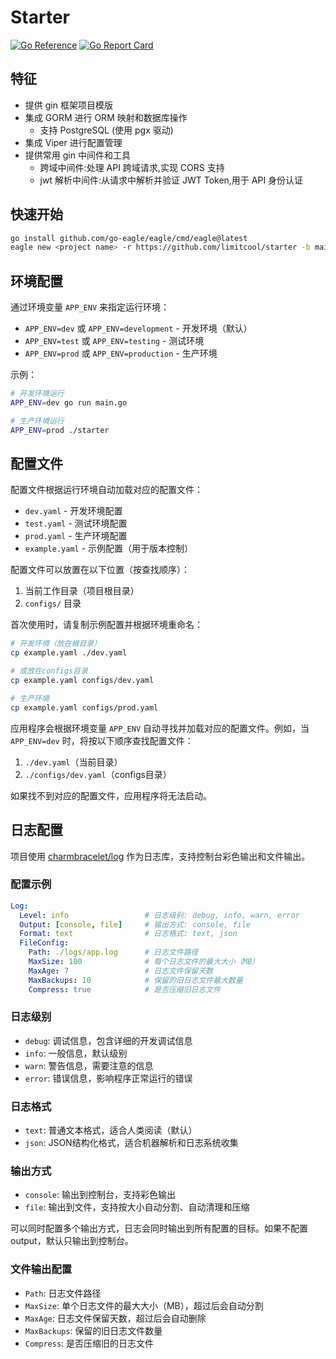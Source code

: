 # Starter

[![Go Reference](https://pkg.go.dev/badge/github.com/limitcool/starter.svg)](https://pkg.go.dev/github.com/limitcool/starter)
[![Go Report Card](https://goreportcard.com/badge/github.com/limitcool/starter)](https://goreportcard.com/report/github.com/limitcool/starter)

## 特征
- 提供 gin 框架项目模版
- 集成 GORM 进行 ORM 映射和数据库操作
  - 支持 PostgreSQL (使用 pgx 驱动)
- 集成 Viper 进行配置管理
- 提供常用 gin 中间件和工具
  - 跨域中间件:处理 API 跨域请求,实现 CORS 支持
  - jwt 解析中间件:从请求中解析并验证 JWT Token,用于 API 身份认证

## 快速开始

```bash
go install github.com/go-eagle/eagle/cmd/eagle@latest
eagle new <project name> -r https://github.com/limitcool/starter -b main
```

## 环境配置

通过环境变量 `APP_ENV` 来指定运行环境：

- `APP_ENV=dev` 或 `APP_ENV=development` - 开发环境（默认）
- `APP_ENV=test` 或 `APP_ENV=testing` - 测试环境
- `APP_ENV=prod` 或 `APP_ENV=production` - 生产环境

示例：
```bash
# 开发环境运行
APP_ENV=dev go run main.go

# 生产环境运行
APP_ENV=prod ./starter
```

## 配置文件

配置文件根据运行环境自动加载对应的配置文件：

- `dev.yaml` - 开发环境配置
- `test.yaml` - 测试环境配置
- `prod.yaml` - 生产环境配置
- `example.yaml` - 示例配置（用于版本控制）

配置文件可以放置在以下位置（按查找顺序）：
1. 当前工作目录（项目根目录）
2. `configs/` 目录

首次使用时，请复制示例配置并根据环境重命名：

```bash
# 开发环境（放在根目录）
cp example.yaml ./dev.yaml

# 或放在configs目录
cp example.yaml configs/dev.yaml

# 生产环境
cp example.yaml configs/prod.yaml
```

应用程序会根据环境变量 `APP_ENV` 自动寻找并加载对应的配置文件。例如，当 `APP_ENV=dev` 时，将按以下顺序查找配置文件：
1. `./dev.yaml`（当前目录）
2. `./configs/dev.yaml`（configs目录）

如果找不到对应的配置文件，应用程序将无法启动。

## 日志配置

项目使用 [charmbracelet/log](https://github.com/charmbracelet/log) 作为日志库，支持控制台彩色输出和文件输出。

### 配置示例

```yaml
Log:
  Level: info                 # 日志级别: debug, info, warn, error
  Output: [console, file]     # 输出方式: console, file
  Format: text                # 日志格式: text, json
  FileConfig:
    Path: ./logs/app.log      # 日志文件路径
    MaxSize: 100              # 每个日志文件的最大大小（MB）
    MaxAge: 7                 # 日志文件保留天数
    MaxBackups: 10            # 保留的旧日志文件最大数量
    Compress: true            # 是否压缩旧日志文件
```

### 日志级别

- `debug`: 调试信息，包含详细的开发调试信息
- `info`: 一般信息，默认级别
- `warn`: 警告信息，需要注意的信息
- `error`: 错误信息，影响程序正常运行的错误

### 日志格式

- `text`: 普通文本格式，适合人类阅读（默认）
- `json`: JSON结构化格式，适合机器解析和日志系统收集

### 输出方式

- `console`: 输出到控制台，支持彩色输出
- `file`: 输出到文件，支持按大小自动分割、自动清理和压缩

可以同时配置多个输出方式，日志会同时输出到所有配置的目标。如果不配置 output，默认只输出到控制台。

### 文件输出配置

- `Path`: 日志文件路径
- `MaxSize`: 单个日志文件的最大大小（MB），超过后会自动分割
- `MaxAge`: 日志文件保留天数，超过后会自动删除
- `MaxBackups`: 保留的旧日志文件数量
- `Compress`: 是否压缩旧的日志文件